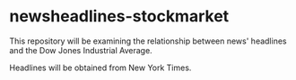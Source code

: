 # newsheadlines-stockmarket

This repository will be examining the relationship between news' headlines and the Dow Jones Industrial Average.

Headlines will be obtained from New York Times.
